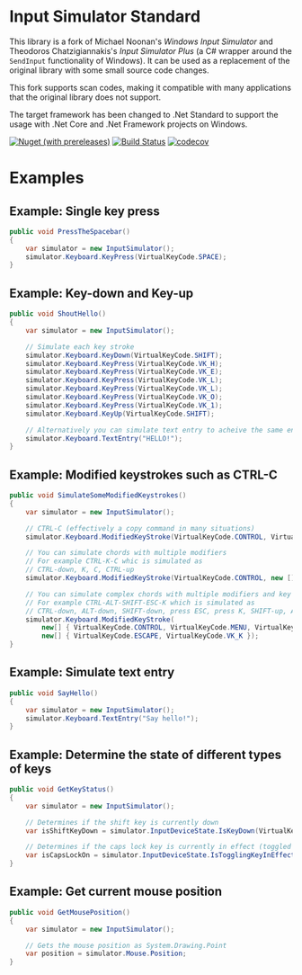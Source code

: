# Input Simulator Standard
This library is a fork of Michael Noonan's *Windows Input Simulator* and Theodoros Chatzigiannakis's *Input Simulator Plus* (a C# wrapper around the `SendInput` functionality of Windows). It can be used as a replacement of the original library with some small source code changes.

This fork supports scan codes, making it compatible with many applications that the original library does not support.

The target framework has been changed to .Net Standard to support the usage with .Net Core and .Net Framework projects on Windows.

[![Nuget (with prereleases)](https://img.shields.io/nuget/vpre/GregsStack.InputSimulatorStandard)](https://www.nuget.org/packages/GregsStack.InputSimulatorStandard)
[![Build Status](https://dev.azure.com/GregsStack/GitHub/_apis/build/status/GregsStack.InputSimulatorStandard?branchName=master)](https://dev.azure.com/GregsStack/GitHub/_build/latest?definitionId=2?branchName=master)
[![codecov](https://codecov.io/gh/GregsStack/InputSimulatorStandard/branch/master/graph/badge.svg)](https://codecov.io/gh/GregsStack/InputSimulatorStandard)

# Examples

## Example: Single key press
```csharp
public void PressTheSpacebar()
{
    var simulator = new InputSimulator();
    simulator.Keyboard.KeyPress(VirtualKeyCode.SPACE);
}
```

## Example: Key-down and Key-up
```csharp
public void ShoutHello()
{
    var simulator = new InputSimulator();

    // Simulate each key stroke
    simulator.Keyboard.KeyDown(VirtualKeyCode.SHIFT);
    simulator.Keyboard.KeyPress(VirtualKeyCode.VK_H);
    simulator.Keyboard.KeyPress(VirtualKeyCode.VK_E);
    simulator.Keyboard.KeyPress(VirtualKeyCode.VK_L);
    simulator.Keyboard.KeyPress(VirtualKeyCode.VK_L);
    simulator.Keyboard.KeyPress(VirtualKeyCode.VK_O);
    simulator.Keyboard.KeyPress(VirtualKeyCode.VK_1);
    simulator.Keyboard.KeyUp(VirtualKeyCode.SHIFT);

    // Alternatively you can simulate text entry to acheive the same end result
    simulator.Keyboard.TextEntry("HELLO!");
}
```

## Example: Modified keystrokes such as CTRL-C
```csharp
public void SimulateSomeModifiedKeystrokes()
{
    var simulator = new InputSimulator();

    // CTRL-C (effectively a copy command in many situations)
    simulator.Keyboard.ModifiedKeyStroke(VirtualKeyCode.CONTROL, VirtualKeyCode.VK_C);

    // You can simulate chords with multiple modifiers
    // For example CTRL-K-C whic is simulated as
    // CTRL-down, K, C, CTRL-up
    simulator.Keyboard.ModifiedKeyStroke(VirtualKeyCode.CONTROL, new [] {VirtualKeyCode.VK_K, VirtualKeyCode.VK_C});

    // You can simulate complex chords with multiple modifiers and key presses
    // For example CTRL-ALT-SHIFT-ESC-K which is simulated as
    // CTRL-down, ALT-down, SHIFT-down, press ESC, press K, SHIFT-up, ALT-up, CTRL-up
    simulator.Keyboard.ModifiedKeyStroke(
        new[] { VirtualKeyCode.CONTROL, VirtualKeyCode.MENU, VirtualKeyCode.SHIFT },
        new[] { VirtualKeyCode.ESCAPE, VirtualKeyCode.VK_K });
}
```

## Example: Simulate text entry
```csharp
public void SayHello()
{
    var simulator = new InputSimulator();
    simulator.Keyboard.TextEntry("Say hello!");
}
```

## Example: Determine the state of different types of keys
```csharp
public void GetKeyStatus()
{
    var simulator = new InputSimulator();

    // Determines if the shift key is currently down
    var isShiftKeyDown = simulator.InputDeviceState.IsKeyDown(VirtualKeyCode.SHIFT);

    // Determines if the caps lock key is currently in effect (toggled on)
    var isCapsLockOn = simulator.InputDeviceState.IsTogglingKeyInEffect(VirtualKeyCode.CAPITAL);
}
```

## Example: Get current mouse position
```csharp
public void GetMousePosition()
{
    var simulator = new InputSimulator();

    // Gets the mouse position as System.Drawing.Point
    var position = simulator.Mouse.Position;
}
```

